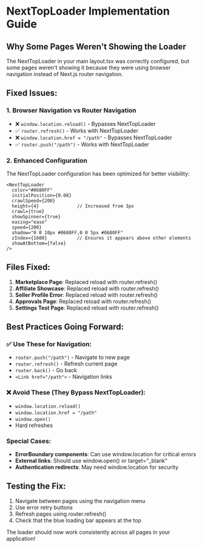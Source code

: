 # NextTopLoader Implementation Guide

## Why Some Pages Weren't Showing the Loader

The NextTopLoader in your main layout.tsx was correctly configured, but some pages weren't showing it because they were using browser navigation instead of Next.js router navigation.

## Fixed Issues:

### 1. Browser Navigation vs Router Navigation
- ❌ `window.location.reload()` - Bypasses NextTopLoader
- ✅ `router.refresh()` - Works with NextTopLoader
- ❌ `window.location.href = "/path"` - Bypasses NextTopLoader  
- ✅ `router.push("/path")` - Works with NextTopLoader

### 2. Enhanced Configuration
The NextTopLoader configuration has been optimized for better visibility:

```tsx
<NextTopLoader
  color="#0680FF"
  initialPosition={0.08}
  crawlSpeed={200}
  height={4}              // Increased from 3px
  crawl={true}
  showSpinner={true}
  easing="ease"
  speed={200}
  shadow="0 0 10px #0680FF,0 0 5px #0680FF"
  zIndex={1600}           // Ensures it appears above other elements
  showAtBottom={false}
/>
```

## Files Fixed:

1. **Marketplace Page**: Replaced reload with router.refresh()
2. **Affiliate Showcase**: Replaced reload with router.refresh()
3. **Seller Profile Error**: Replaced reload with router.refresh()
4. **Approvals Page**: Replaced reload with router.refresh()
5. **Settings Test Page**: Replaced reload with router.refresh()

## Best Practices Going Forward:

### ✅ Use These for Navigation:
- `router.push("/path")` - Navigate to new page
- `router.refresh()` - Refresh current page
- `router.back()` - Go back
- `<Link href="/path">` - Navigation links

### ❌ Avoid These (They Bypass NextTopLoader):
- `window.location.reload()`
- `window.location.href = "/path"`
- `window.open()`
- Hard refreshes

### Special Cases:
- **ErrorBoundary components**: Can use window.location for critical errors
- **External links**: Should use window.open() or target="_blank"
- **Authentication redirects**: May need window.location for security

## Testing the Fix:

1. Navigate between pages using the navigation menu
2. Use error retry buttons
3. Refresh pages using router.refresh()
4. Check that the blue loading bar appears at the top

The loader should now work consistently across all pages in your application!
